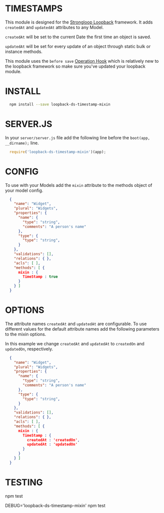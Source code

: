 TIMESTAMPS
=============

This module is designed for the [Strongloop Loopback](https://github.com/strongloop/loopback) framework.  It adds `createdAt` and `updatedAt` attributes to any Model.

`createdAt` will be set to the current Date the first time an object is saved.

`updatedAt` will be set for every update of an object through static bulk or instance methods.

This module uses the `before save` [Operation Hook](http://docs.strongloop.com/display/public/LB/Operation+hooks#Operationhooks-beforesave) which is relatively new to the loopback framework so make sure you've updated your loopback module.

INSTALL
=============

```bash
  npm install --save loopback-ds-timestamp-mixin
```

SERVER.JS
=============

In your `server/server.js` file add the following line before the `boot(app, __dirname);` line.

```js
  require('loopback-ds-timestamp-mixin')(app);
```

CONFIG
=============

To use with your Models add the `mixin` attribute to the methods object of your model config.

```json
  {
    "name": "Widget",
    "plural": "Widgets",
    "properties": {
      "name": {
        "type": "string",
        "comments": "A person's name"
      },
      "type": {
        "type": "string",
      }
    },
    "validations": [],
    "relations": { },
    "acls": [ ],
    "methods": [ {
      mixin : {
        TimeStamp : true
      }
    } ]
  }
```

OPTIONS
=============

The attribute names `createdAt` and `updatedAt` are configurable.  To use different values for the default attribute names add the following parameters to the mixin options.

In this example we change `createdAt` and `updatedAt` to `createdOn` and `updatedOn`, respectively.

```json
  {
    "name": "Widget",
    "plural": "Widgets",
    "properties": {
      "name": {
        "type": "string",
        "comments": "A person's name"
      },
      "type": {
        "type": "string",
      }
    },
    "validations": [],
    "relations": { },
    "acls": [ ],
    "methods": [ {
      mixin : {
        TimeStamp : {
          createdAt : 'createdOn',
          updatedAt : 'updatedOn'
        }
      }
    } ]
  }
```

TESTING
=============

  npm test


  DEBUG='loopback-ds-timestamp-mixin' npm test
